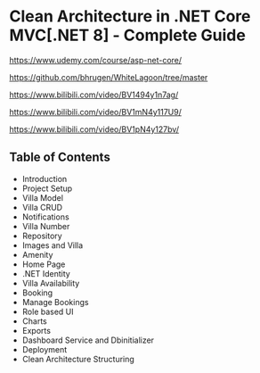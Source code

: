 # Clean Architecture in .NET Core MVC[.NET 8] - Complete Guide
https://www.udemy.com/course/asp-net-core/

https://github.com/bhrugen/WhiteLagoon/tree/master

https://www.bilibili.com/video/BV1494y1n7ag/

https://www.bilibili.com/video/BV1mN4y117U9/

https://www.bilibili.com/video/BV1pN4y127bv/


## Table of Contents
- Introduction
- Project Setup
- Villa Model
- Villa CRUD
- Notifications
- Villa Number
- Repository
- Images and Villa
- Amenity
- Home Page
- .NET Identity
- Villa Availability
- Booking
- Manage Bookings
- Role based UI
- Charts
- Exports
- Dashboard Service and Dbinitializer
- Deployment
- Clean Architecture Structuring
